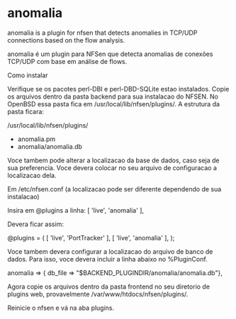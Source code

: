 anomalia
========

anomalia is a plugin for nfsen that detects anomalies in TCP/UDP connections based on the flow analysis.

anomalia é um plugin para NFSen que detecta anomalias de conexões TCP/UDP com base em análise de flows.

Como instalar

Verifique se os pacotes perl-DBI e perl-DBD-SQLite estao instalados.
Copie os arquivos dentro da pasta backend para sua instalacao do NFSEN. No OpenBSD essa pasta fica em /usr/local/lib/nfsen/plugins/. A estrutura da pasta ficara:

/usr/local/lib/nfsen/plugins/
- anomalia.pm
- anomalia/anomalia.db

Voce tambem pode alterar a localizacao da base de dados, caso seja de sua preferencia. Voce devera colocar no seu arquivo de configuracao a localizacao dela.

Em /etc/nfsen.conf (a localizacao pode ser diferente dependendo de sua instalacao)

Insira em @plugins a linha:
    [ 'live',  'anomalia' ],
    
Devera ficar assim:

@plugins = (
    [ 'live',  'PortTracker' ], 
    [ 'live',  'anomalia' ],
);

Voce tambem devera configurar a localizacao do arquivo de banco de dados. Para isso, voce devera incluir a linha abaixo no %PluginConf.

anomalia => {    db_file         => "$BACKEND_PLUGINDIR/anomalia/anomalia.db"},

Agora copie os arquivos dentro da pasta frontend no seu diretorio de plugins web, provavelmente /var/www/htdocs/nfsen/plugins/.

Reinicie o nfsen e vá na aba plugins.
